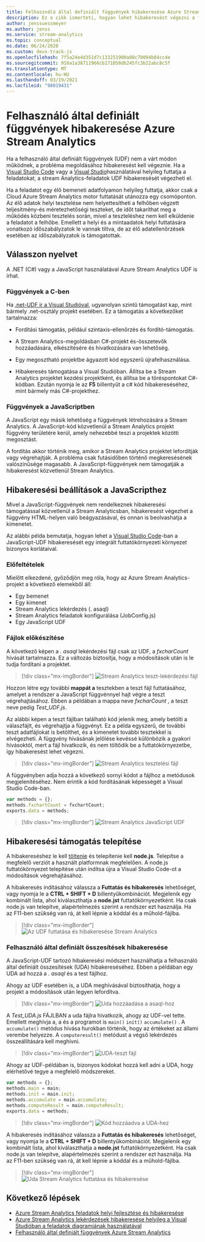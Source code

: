 ```yaml
---
title: Felhasználó által definiált függvények hibakeresése Azure Stream Analytics
description: Ez a cikk ismerteti, hogyan lehet hibakeresést végezni a felhasználó által definiált függvények Azure Stream Analyticsban.
author: jenssuessmeyer
ms.author: jenss
ms.service: stream-analytics
ms.topic: conceptual
ms.date: 06/24/2020
ms.custom: devx-track-js
ms.openlocfilehash: 7f5a24e4d351d7c133251900a80c70094b84cc4e
ms.sourcegitcommit: 910a1a38711966cb171050db245fc3b22abc8c5f
ms.translationtype: MT
ms.contentlocale: hu-HU
ms.lasthandoff: 03/19/2021
ms.locfileid: "98019431"
---
```

# <a name="debug-user-defined-functions-in-azure-stream-analytics"></a>Felhasználó által definiált függvények hibakeresése Azure Stream Analytics 

Ha a felhasználó által definiált függvények (UDF) nem a várt módon működnek, a probléma megoldásához hibakeresést kell végeznie. Ha a [Visual Studio Code](visual-studio-code-local-run-live-input.md) vagy a [Visual Studio](stream-analytics-vs-tools-local-run.md)használatával helyileg futtatja a feladatokat, a stream Analytics-feladatok UDF hibakeresését végezheti el.

Ha a feladatot egy élő bemeneti adatfolyamon helyileg futtatja, akkor csak a Cloud Azure Stream Analytics motor futtatását utánozza egy csomóponton. Az élő adatok helyi tesztelése nem helyettesítheti a felhőben végzett teljesítmény-és méretezhetőségi teszteket, de időt takaríthat meg a működés közbeni tesztelés során, mivel a teszteléshez nem kell elküldenie a feladatot a felhőbe. Emellett a helyi és a mintaadatok helyi futtatására vonatkozó időszabályzatok le vannak tiltva, de az élő adatellenőrzések esetében az időszabályzatok is támogatottak.

## <a name="pick-your-language"></a>Válasszon nyelvet

A .NET (C#) vagy a JavaScript használatával Azure Stream Analytics UDF is írhat. 

### <a name="functions-in-c"></a>Függvények a C-ben # 

Ha [.net-UDF ír a Visual Studióval](stream-analytics-edge-csharp-udf-methods.md), ugyanolyan szintű támogatást kap, mint bármely .net-osztály projekt esetében. Ez a támogatás a következőket tartalmazza:

* Fordítási támogatás, például szintaxis-ellenőrzés és fordító-támogatás.

* A Stream Analytics-megoldásban C#-projekt és-összetevők hozzáadására, elkészítésére és hivatkozására van lehetőség. 

* Egy megosztható projektbe ágyazott kód egyszerű újrafelhasználása. 

* Hibakeresés támogatása a Visual Studióban. Állítsa be a Stream Analytics projektet kezdési projektként, és állítsa be a töréspontokat C#-kódban. Ezután nyomja le az **F5** billentyűt a c# kód hibakereséséhez, mint bármely más C#-projekthez. 

### <a name="functions-in-javascript"></a>Függvények a JavaScriptben

A JavaScript egy másik lehetőség a függvények létrehozására a Stream Analytics. A JavaScript-kód közvetlenül a Stream Analytics projekt függvény területére kerül, amely nehezebbé teszi a projektek közötti megosztást.

A fordítás akkor történik meg, amikor a Stream Analytics projektet lefordítják vagy végrehajtják. A probléma csak futásidőben történő megkeresésének valószínűsége magasabb. A JavaScript-függvények nem támogatják a hibakeresést közvetlenül Stream Analytics.

## <a name="debug-options-for-javascript"></a>Hibakeresési beállítások a JavaScripthez

Mivel a JavaScript-függvények nem rendelkeznek hibakeresési támogatással közvetlenül a Stream Analyticsban, hibakeresést végezhet a függvény HTML-helyen való beágyazásával, és onnan is beolvashatja a kimenetet.

Az alábbi példa bemutatja, hogyan lehet a [Visual Studio Code](quick-create-visual-studio-code.md)-ban a JavaScript-UDF hibakeresését egy integrált futtatókörnyezeti környezet bizonyos korlátaival.

### <a name="prerequisites"></a>Előfeltételek

Mielőtt elkezdené, győződjön meg róla, hogy az Azure Stream Analytics-projekt a következő elemekből áll:

* Egy bemenet 
* Egy kimenet 
* Stream Analytics lekérdezés (. asaql) 
* Stream Analytics feladatok konfigurálása (JobConfig.js)
* Egy JavaScript UDF

### <a name="prepare-files"></a>Fájlok előkészítése

A következő képen a *. asaql* lekérdezési fájl csak az UDF, a *fxcharCount* hívását tartalmazza. Ez a változás biztosítja, hogy a módosítások után is le tudja fordítani a projektet.

> [!div class="mx-imgBorder"]
> ![Stream Analytics teszt-lekérdezési fájl](./media/debug-user-defined-functions/asaql-file.png)

Hozzon létre egy további **mappát a** tesztekben a teszt fájl futtatásához, amelyet a rendszer a JavaScript függvénnyel hajt végre a teszt végrehajtásához. Ebben a példában a mappa neve *fxcharCount* , a teszt neve pedig *Test_UDF.js*. 

Az alábbi képen a teszt fájlban található kód jelenik meg, amely betölti a válaszfájlt, és végrehajtja a függvényt. Ez a példa egyszerű, de további teszt adatfájlokat is betölthet, és a kimenetet további tesztekkel is elvégezheti. A függvény hívásának jelölése kevéssé különbözik a gyakori hívásoktól, mert a fájl hivatkozik, és nem töltődik be a futtatókörnyezetbe, így hibakeresést lehet végezni. 

> [!div class="mx-imgBorder"]
> ![Stream Analytics tesztelési fájl](./media/debug-user-defined-functions/test-file.png)

A függvényben adja hozzá a következő sornyi kódot a fájlhoz a metódusok megjelenítéséhez. Nem érintik a kód fordításának képességét a Visual Studio Code-ban.

```javascript
var methods = {};
methods.fxchartCount = fxchartCount;
exports.data = methods;
``` 

> [!div class="mx-imgBorder"]
> ![Stream Analytics JavaScript UDF](./media/debug-user-defined-functions/udf-file.png)
  
## <a name="install-debug-support"></a>Hibakeresési támogatás telepítése

A hibakereséshez le kell [töltenie](https://nodejs.org/en/download/) és telepítenie kell **node.js**. Telepítse a megfelelő verziót a használt platformnak megfelelően. A node.js futtatókörnyezet telepítése után indítsa újra a Visual Studio Code-ot a módosítások végrehajtásához. 

A hibakeresés indításához válassza a **Futtatás és hibakeresés** lehetőséget, vagy nyomja le a **CTRL + SHIFT + D** billentyűkombinációt. Megjelenik egy kombinált lista, ahol kiválaszthatja a **node.jst** futtatókörnyezetként. Ha csak node.js van telepítve, alapértelmezés szerint a rendszer ezt használja. Ha az F11-ben szükség van rá, át kell lépnie a kóddal és a műhold-fájlba. 

> [!div class="mx-imgBorder"]
> ![Az UDF futtatása és hibakeresése Stream Analytics](./media/debug-user-defined-functions/run-debug-udf.png)

### <a name="debug-user-defined-aggregates"></a>Felhasználó által definiált összesítések hibakeresése 

A JavaScript-UDF tartozó hibakeresési módszert használhatja a felhasználó által definiált összesítések (UDA) hibakereséséhez. Ebben a példában egy UDA ad hozzá a *. asaql* és a test fájlhoz.

Ahogy az UDF esetében is, a UDA meghívásával biztosíthatja, hogy a projekt a módosítások után legyen lefordítva. 

> [!div class="mx-imgBorder"]
> ![Uda hozzáadása a asaql-hoz](./media/debug-user-defined-functions/asaql-uda.png)

A *Test_UDA.js* FÁJLBAN a uda fájlra hivatkozik, ahogy az UDF-vel tette. Emellett meghívja a, a és a programot is `main()` `init()` `accumulate()` . A `accumulate()` metódus hívása hurokban történik, hogy az értékeket az állami verembe helyezze. A `computeresult()` metódust a végső lekérdezés összeállítására kell meghívni. 

> [!div class="mx-imgBorder"]
> ![UDA-teszt fájl](./media/debug-user-defined-functions/uda-test.png)

Ahogy az UDF-példában is, bizonyos kódokat hozzá kell adni a UDA, hogy elérhetővé tegye a megfelelő módszereket.

```javascript
var methods = {};
methods.main = main;
methods.init = main.init;
methods.accumulate = main.accumulate;
methods.computeResult = main.computeResult;
exports.data = methods;
``` 

> [!div class="mx-imgBorder"]
> ![Kód hozzáadva a UDA-hez](./media/debug-user-defined-functions/uda-expose-methods.png)

A hibakeresés indításához válassza a **Futtatás és hibakeresés** lehetőséget, vagy nyomja le a **CTRL + SHIFT + D** billentyűkombinációt. Megjelenik egy kombinált lista, ahol kiválaszthatja a **node.jst** futtatókörnyezetként. Ha csak node.js van telepítve, alapértelmezés szerint a rendszer ezt használja. Ha az F11-ben szükség van rá, át kell lépnie a kóddal és a műhold-fájlba.

> [!div class="mx-imgBorder"]
> ![Uda Stream Analytics futtatása és hibakeresése](./media/debug-user-defined-functions/run-debug-uda.png)


## <a name="next-steps"></a>Következő lépések

* [Azure Stream Analytics feladatok helyi fejlesztése és hibakeresése](develop-locally.md)
* [Azure Stream Analytics lekérdezések hibakeresése helyileg a Visual Studióban a feladatok diagramjának használatával](debug-locally-using-job-diagram.md)
* [Felhasználó által definiált függvények Azure Stream Analytics](functions-overview.md)
 
